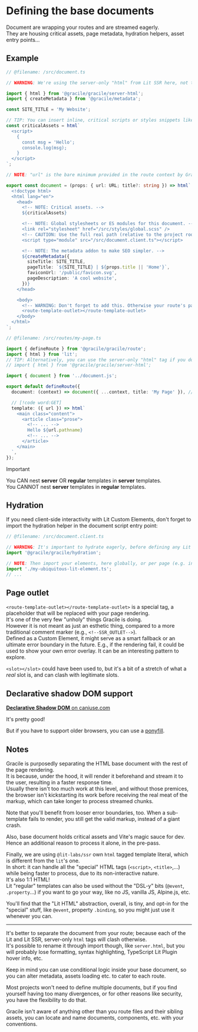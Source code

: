 # Defining the base documents

Document are wrapping your routes and are streamed eagerly.  
They are housing critical assets, page metadata, hydration helpers, asset entry points…

## Example

<!-- Automatic page assets injection ${helpers.pageAssets} -->

```ts twoslash
// @filename: /src/document.ts

// WARNING: We're using the server-only "html" from Lit SSR here, not the regular Lit package.

import { html } from '@gracile/gracile/server-html';
import { createMetadata } from '@gracile/metadata';

const SITE_TITLE = 'My Website';

// TIP: You can insert inline, critical scripts or styles snippets like here:
const criticalAssets = html`
  <script>
    {
      const msg = 'Hello';
      console.log(msg);
    }
  </script>
`;

// NOTE: "url" is the bare minimum provided in the route context by Gracile, but you can still augment  document props.

export const document = (props: { url: URL; title?: string }) => html`
  <!doctype html>
  <html lang="en">
    <head>
      <!-- NOTE: Critical assets. -->
      ${criticalAssets}

      <!-- NOTE: Global stylesheets or ES modules for this document. -->
      <link rel="stylesheet" href="/src/styles/global.scss" />
      <!-- CAUTION: Use the full real path (relative to the project root) -->
      <script type="module" src="/src/document.client.ts"></script>

      <!-- NOTE: The metadata addon to make SEO simpler. -->
      ${createMetadata({
        siteTitle: SITE_TITLE,
        pageTitle: `${SITE_TITLE} | ${props.title || 'Home'}`,
        faviconUrl: '/public/favicon.svg',
        pageDescription: 'A cool website',
      })}
    </head>

    <body>
      <!-- WARNING: Don't forget to add this. Otherwise your route's page template won't be inserted! -->
      <route-template-outlet></route-template-outlet>
    </body>
  </html>
`;

// @filename: /src/routes/my-page.ts

import { defineRoute } from '@gracile/gracile/route';
import { html } from 'lit';
// TIP: Alternatively, you can use the server-only "html" tag if you don't need hydration.
// import { html } from '@gracile/gracile/server-html';

import { document } from '../document.js';

export default defineRoute({
  document: (context) => document({ ...context, title: 'My Page' }), // [!code highlight]

  // [!code word:GET]
  template: ({ url }) => html`
    <main class="content">
      <article class="prose">
        <!-- ... -->
        Hello ${url.pathname}
        <!-- ... -->
      </article>
    </main>
  `,
});
```

> [!IMPORTANT]
> You CAN nest **server** OR **regular** templates in **server** templates.  
> You CANNOT nest **server** templates in **regular** templates.

## Hydration

If you need client-side interactivity with Lit Custom Elements,
don't forget to import the hydration helper in the document script entry point:

```ts
// @filename: /src/document.client.ts

// WARNING: It's important to hydrate eagerly, before defining any Lit Element in the global registry.
import '@gracile/gracile/hydration';

// NOTE: Then import your elements, here globally, or per page (e.g. in /src/routes/my-route.client.ts).
import './my-ubiquitous-lit-element.ts';
// ...
```

## Page outlet

`<route-template-outlet></route-template-outlet>` is a special tag, a placeholder that will be replaced with your page rendering.  
It's one of the very few "unholy" things Gracile is doing.  
However it is not meant as just an esthetic thing, compared to a more traditional comment marker (e.g., `<!--SSR_OUTLET-->`).  
Defined as a Custom Element, it might serve as a smart fallback or an ultimate error boundary in the future.
E.g., if the rendering fail, it could be used to show your own error overlay. It
can be an interesting pattern to explore.

`<slot></slot>` could have been used to, but it's a bit of a stretch of what a _real_ slot is, and can clash with legitimate slots.

## Declarative shadow DOM support

<caniuse-embed feature="declarative-shadow-dom" periods="future_1,current,past_1,past_2"></caniuse-embed>

<div class="git-only">

[**Declarative Shadow DOM** on caniuse.com](https://caniuse.com/declarative-shadow-dom)

</div>

It's pretty good!

But if you have to support older browsers, you can use a [ponyfill](https://github.com/webcomponents/template-shadowroot).

## Notes

Gracile is purposedly separating the HTML base document with the rest of the
page rendering.  
It is because, under the hood, it will render it beforehand and stream it to the
user, resulting in a faster response time.  
Usually there isn't too much work at this level, and without those premices, the
browser isn't kickstarting its work before receiving the real meat of the
markup, which can take longer to process streamed chunks.

Note that you'll benefit from looser error boundaries, too. When a sub-template
fails to render, you still get the valid markup, instead of a giant crash.

Also, base document holds critical assets and Vite's magic sauce for dev.
Hence an additional reason to process it alone, in the pre-pass.

Finally, we are using `@lit-labs/ssr` own `html` tagged template literal, which
is different from the `lit`'s one.  
In short: it can handle all the "special" HTML tags (`<script>`, `<title>`,…)
while being faster to process, due to its non-interactive nature.  
It's also 1:1 HTML!  
Lit "regular" templates can also be used without the "DSL-y" bits (`@event`,
`.property`…) if you want to go your way, like no JS, vanilla JS, Alpine.js, etc.

You'll find that the "Lit HTML" abstraction, overall, is tiny, and opt-in for
the "special" stuff, like `@event`, property `.binding`, so you might just use it whenever you can.

---

It's better to separate the document from your route; because each of the Lit and Lit SSR, server-only `html` tags will clash otherwise.  
It's possible to rename it through import though, like `server.html`,
but you will probably lose formatting, syntax highlighting, TypeScript Lit Plugin hover info, etc.

Keep in mind you can use conditional logic inside your base document, so you can
alter metadata, assets loading etc. to cater to each route.

Most projects won't need to define multiple documents, but if you find yourself
having too many divergences, or for other reasons like security, you have the
flexibility to do that.

Gracile isn't aware of anything other than you route files and their sibling assets, you can locate and name documents, components, etc. with your conventions.
